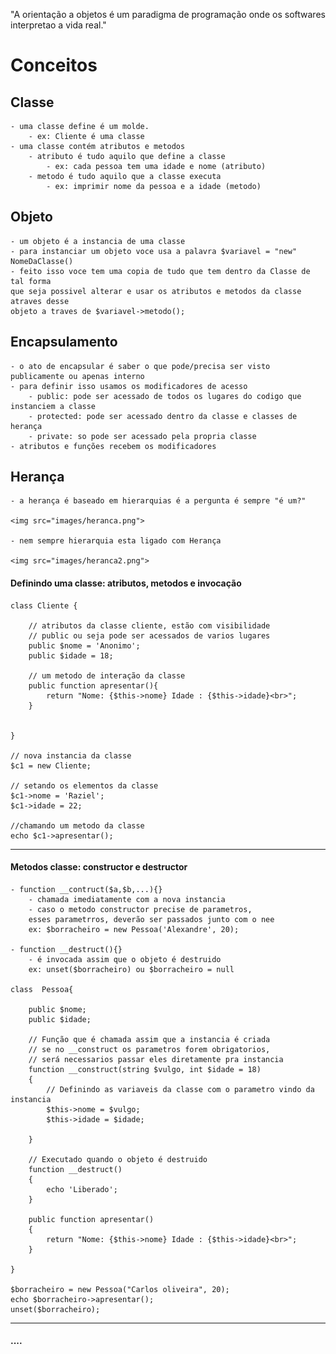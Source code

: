 "A orientação a objetos é um paradigma de programação onde os softwares interpretao a vida real."

# Conceitos

## Classe

    - uma classe define é um molde.
        - ex: Cliente é uma classe
    - uma classe contém atributos e metodos
        - atributo é tudo aquilo que define a classe
            - ex: cada pessoa tem uma idade e nome (atributo)
        - metodo é tudo aquilo que a classe executa
            - ex: imprimir nome da pessoa e a idade (metodo)

## Objeto

    - um objeto é a instancia de uma classe
    - para instanciar um objeto voce usa a palavra $variavel = "new" NomeDaClasse()
    - feito isso voce tem uma copia de tudo que tem dentro da Classe de tal forma
    que seja possivel alterar e usar os atributos e metodos da classe atraves desse
    objeto a traves de $variavel->metodo();

## Encapsulamento
    
    - o ato de encapsular é saber o que pode/precisa ser visto publicamente ou apenas interno
    - para definir isso usamos os modificadores de acesso
        - public: pode ser acessado de todos os lugares do codigo que instanciem a classe
        - protected: pode ser acessado dentro da classe e classes de herança
        - private: so pode ser acessado pela propria classe
    - atributos e funções recebem os modificadores

## Herança

    - a herança é baseado em hierarquias é a pergunta é sempre "é um?"

    <img src="images/heranca.png">

    - nem sempre hierarquia esta ligado com Herança

    <img src="images/heranca2.png">



#### Definindo uma classe: atributos, metodos e invocação

    class Cliente {

        // atributos da classe cliente, estão com visibilidade 
        // public ou seja pode ser acessados de varios lugares
        public $nome = 'Anonimo';
        public $idade = 18;

        // um metodo de interação da classe
        public function apresentar(){
            return "Nome: {$this->nome} Idade : {$this->idade}<br>";
        }


    }

    // nova instancia da classe
    $c1 = new Cliente;

    // setando os elementos da classe
    $c1->nome = 'Raziel';
    $c1->idade = 22;

    //chamando um metodo da classe
    echo $c1->apresentar();

<hr>

#### Metodos classe: constructor e destructor

    - function __contruct($a,$b,...){}
        - chamada imediatamente com a nova instancia
        - caso o metodo constructor precise de parametros, 
        esses parametrros, deverão ser passados junto com o nee
        ex: $borracheiro = new Pessoa('Alexandre', 20);

    - function __destruct(){}
        - é invocada assim que o objeto é destruido
        ex: unset($borracheiro) ou $borracheiro = null

    class  Pessoa{

        public $nome;
        public $idade;

        // Função que é chamada assim que a instancia é criada
        // se no __construct os parametros forem obrigatorios,
        // será necessarios passar eles diretamente pra instancia
        function __construct(string $vulgo, int $idade = 18)
        {
            // Definindo as variaveis da classe com o parametro vindo da instancia
            $this->nome = $vulgo;
            $this->idade = $idade;

        }

        // Executado quando o objeto é destruido
        function __destruct()
        {
            echo 'Liberado';
        }

        public function apresentar()
        {
            return "Nome: {$this->nome} Idade : {$this->idade}<br>";
        }

    }

    $borracheiro = new Pessoa("Carlos oliveira", 20);
    echo $borracheiro->apresentar();
    unset($borracheiro);

<hr>

#### ....